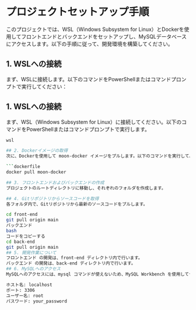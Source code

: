 # プロジェクトセットアップ手順

このプロジェクトでは、WSL（Windows Subsystem for Linux）とDockerを使用してフロントエンドとバックエンドをセットアップし、MySQLデータベースにアクセスします。以下の手順に従って、開発環境を構築してください。

## 1. WSLへの接続

まず、WSLに接続します。以下のコマンドをPowerShellまたはコマンドプロンプトで実行してください：


## 1. WSLへの接続
まず、WSL（Windows Subsystem for Linux）に接続してください。以下のコマンドをPowerShellまたはコマンドプロンプトで実行します。
```bash
wsl

## 2. Dockerイメージの取得
次に、Dockerを使用して moon-docker イメージをプルします。以下のコマンドを実行して、イメージを取得してください。

```dockerfile
docker pull moon-docker

## 3. フロントエンドおよびバックエンドの作成
プロジェクトのルートディレクトリに移動し、それぞれのフォルダを作成します。

## 4. Gitリポジトリからソースコードを取得
各フォルダ内で、Gitリポジトリから最新のソースコードをプルします。

cd front-end
git pull origin main
バックエンド
bash
コードをコピーする
cd back-end
git pull origin main
## 5. 開発作業について
フロントエンド の開発は、front-end ディレクトリ内で行います。
バックエンド の開発は、back-end ディレクトリ内で行います。
## 6. MySQLへのアクセス
MySQLへのアクセスには、mysql コマンドが使えないため、MySQL Workbench を使用してデータベースに接続します。以下の情報を使って接続設定を行ってください。

ホスト名: localhost
ポート: 3306
ユーザー名: root
パスワード: your_password
